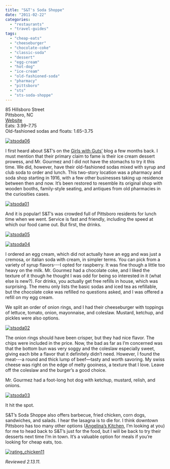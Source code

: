 ```yaml
---
title: "S&T's Soda Shoppe"
date: "2011-02-22"
categories:
  - "restaurants"
  - "travel-guides"
tags:
  - "cheap-eats"
  - "cheeseburger"
  - "chocolate-coke"
  - "classic-soda"
  - "dessert"
  - "egg-cream"
  - "hot-dog"
  - "ice-cream"
  - "old-fashioned-soda"
  - "pharmacy"
  - "pittsboro"
  - "sts"
  - "sts-soda-shoppe"
---
```


85 Hillsboro Street\
Pittsboro, NC\
[Website](http://www.facebook.com/pages/The-Real-S-Ts-Soda-Shoppe/350321489854#%21/pages/The-Real-S-Ts-Soda-Shoppe/350321489854?v=wall)\
Eats: $3.99–$7.75\
Old-fashioned sodas and floats: $1.65–$3.75

[![](http://s3.amazonaws.com/thegourmez-wpmedia/2011/02/stsoda06.jpg "stsoda06")](http://s3.amazonaws.com/thegourmez-wpmedia/2011/02/stsoda06.jpg)

I first heard about S&T’s on the [Girls with Guts’](http://girlswithguts.blogspot.com/2010/10/dessert-thats-worth-drive.html) blog a few months back. I must mention that their primary claim to fame is their ice cream dessert prowess, and Mr. Gourmez and I did not have the stomachs to try it this time. We did, however, have their old-fashioned sodas mixed with syrup and club soda to order and lunch. This two-story location was a pharmacy and soda shop starting in 1916, with a few other businesses taking up residence between then and now. It’s been restored to resemble its original shop with wooden booths, family-style seating, and antiques from old pharmacies in the curiosities cases.

[![](http://s3.amazonaws.com/thegourmez-wpmedia/2011/02/stsoda01.jpg "stsoda01")](http://s3.amazonaws.com/thegourmez-wpmedia/2011/02/stsoda01.jpg)

And it is popular! S&T’s was crowded full of Pittsboro residents for lunch time when we went. Service is fast and friendly, including the speed at which our food came out. But first, the drinks.




<div class="caption">

[![](http://s3.amazonaws.com/thegourmez-wpmedia/2011/02/stsoda05.jpg "stsoda05")](http://s3.amazonaws.com/thegourmez-wpmedia/2011/02/stsoda05.jpg)</div>


[![](http://s3.amazonaws.com/thegourmez-wpmedia/2011/02/stsoda04.jpg "stsoda04")](http://s3.amazonaws.com/thegourmez-wpmedia/2011/02/stsoda04.jpg)

I ordered an egg cream, which did not actually have an egg and was just a cremosa, or italian soda with cream, in simpler terms. You can pick from a variety of syrup flavors---I opted for raspberry. It was fine though a little too heavy on the milk. Mr. Gourmez had a chocolate coke, and I liked the texture of it though he thought I was odd for being so interested in it (what else is new?). For drinks, you actually get free refills in house, which was surprising. The menu only lists the basic sodas and iced tea as refillable, but the chocolate coke was refilled no questions asked, and I was offered a refill on my egg cream.

We split an order of onion rings, and I had their cheeseburger with toppings of lettuce, tomato, onion, mayonnaise, and coleslaw. Mustard, ketchup, and pickles were also options.

[![](http://s3.amazonaws.com/thegourmez-wpmedia/2011/02/stsoda02.jpg "stsoda02")](http://s3.amazonaws.com/thegourmez-wpmedia/2011/02/stsoda02.jpg)

The onion rings should have been crisper, but they had nice flavor. The chips were included in the price. Now, the bad as far as I’m concerned was that the bottom bun was very soggy and the coleslaw especially sweet, giving each bite a flavor that it definitely didn’t need. However, I found the meat---a round and thick lump of beef—tasty and worth savoring. My swiss cheese was right on the edge of melty gooiness, a texture that I love. Leave off the coleslaw and the burger’s a good choice.

Mr. Gourmez had a foot-long hot dog with ketchup, mustard, relish, and onions.

[![](http://s3.amazonaws.com/thegourmez-wpmedia/2011/02/stsoda03.jpg "stsoda03")](http://s3.amazonaws.com/thegourmez-wpmedia/2011/02/stsoda03.jpg)

It hit the spot.

S&T’s Soda Shoppe also offers barbecue, fried chicken, corn dogs, sandwiches, and salads. I hear the lasagna is to die for. I think downtown Pittsboro has too many other options ([Angelina’s Kitchen](http://www.angelinaskitchenonline.com/), I’m looking at you) for me to head back to S&T’s just for the food, but I will be back to try their desserts next time I’m in town. It’s a valuable option for meals if you’re looking for cheap eats, too.

[![](http://s3.amazonaws.com/thegourmez-wpmedia/2009/02/rating_chicken11.gif "rating_chicken11")](http://s3.amazonaws.com/thegourmez-wpmedia/2009/02/rating_chicken11.gif)

_Reviewed 2.13.11._
